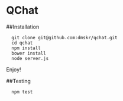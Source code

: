 QChat
====

##Installation

```
  git clone git@github.com:dmskr/qchat.git
  cd qchat
  npm install
  bower install
  node server.js
```

Enjoy!

##Testing
```
  npm test
```

